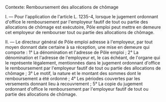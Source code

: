 Contexte: Remboursement des allocations de chômage

I. — Pour l'application de l'article L. 1235-4, lorsque le jugement ordonnant d'office le remboursement par l'employeur fautif de tout ou partie des allocations de chômage est exécutoire, Pôle emploi peut mettre en demeure cet employeur de rembourser tout ou partie des allocations de chômage.

II. — Le directeur général de Pôle emploi adresse à l'employeur, par tout moyen donnant date certaine à sa réception, une mise en demeure qui comporte : 1° La dénomination et l'adresse de Pôle emploi ; 2° La dénomination et l'adresse de l'employeur et, le cas échéant, de l'organe qui le représente légalement, mentionnées dans le jugement ordonnant d'office le remboursement par l'employeur fautif de tout ou partie des allocations de chômage ; 3° Le motif, la nature et le montant des sommes dont le remboursement a été ordonné ; 4° Les périodes couvertes par les versements donnant lieu à recouvrement ; 5° La copie du jugement ordonnant d'office le remboursement par l'employeur fautif de tout ou partie des allocations de chômage.